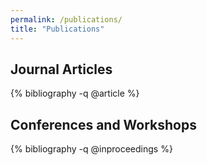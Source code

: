 ```yaml
---
permalink: /publications/
title: "Publications"
---
```


<!-- https://github.com/inukshuk/jekyll-scholar/issues/75 -->
<style>ol.bibliography li { list-style: none }</style>

## Journal Articles

{% bibliography -q @article %}


## Conferences and Workshops

{% bibliography -q @inproceedings %}